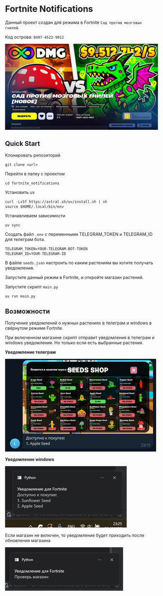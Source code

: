 # Fortnite Notifications

Данный проект создан для режима в Fortnite `Сад против мозговых гнилей`.

Код острова: `0497-4522-9912`

![Режим](DOCS/img/img.png)

## Quick Start

Клонировать репозиторий

```shell
git clone <url>
```

Перейти в папку с проектом

```shell
cd fortnite_notifications
```

Установить uv

```shell
curl -LsSf https://astral.sh/uv/install.sh | sh
source $HOME/.local/bin/env
```

Устанавливаем зависимости

```shell
uv sync
```

Создать файл `.env` с переменными TELEGRAM_TOKEN и TELEGRAM_ID для телеграм бота.

```env
TELEGRAM_TOKEN=YOUR-TELEGRAM-BOT-TOKEN
TELEGRAM_ID=YOUR-TELEGRAM-ID
```

В файле `seeds.json` настроить по каким растениям вы хотите получать уведомления.

Запустите данный режим в Fortnite, и откройте магазин растений.

Запустите скрипт `main.py`

```shell
uv run main.py
```

## Возможности

Получение уведомлений о нужных растениях в телеграм и windows в свёрнутом режиме Fortnite.

При включенном магазине скрипт отправит уведомления в телеграм и windows уведомления. Но только если есть выбранные растения.

**Уведомление телеграм**

![Уведомление телеграм](DOCS/img/tg_screen.png)

**Уведомление windows**

![Уведомление windows](DOCS/img/win_screen.png)

Если магазин не включен, то уведомление будет приходить после обновления магазина

![Уведомление windows](DOCS/img/win_screen_2.png)